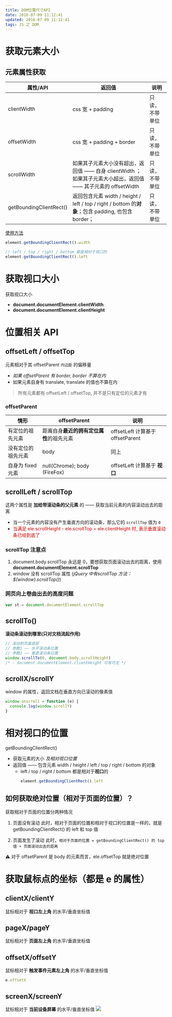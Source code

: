 ```yaml
---
title: DOM位置尺寸API
date: 2016-07-09 11:12:41
updated: 2016-07-09 11:12:41
tags: JS 之 DOM
---
```

# 获取元素大小

## 元素属性获取

| 属性/API                | 返回值                                                       | 说明           |
| ----------------------- | ------------------------------------------------------------ | -------------- |
| clientWidth             | css 宽 + padding                                             | 只读，不带单位 |
| offsetWidth             | css 宽 + padding + border                                    | 只读，不带单位 |
| scrollWidth             | 如果其子元素大小没有超出，返回值 —— 自身 clientWidth ；如果其子元素大小超出，返回值 —— 其子元素的 offsetWidth | 只读，不带单位 |
| getBoundingClientRect() | 返回包含元素 width / height / left / top / right / bottom 的**对象**；包含 padding, 也包含 border； | 只读，不带单位 |

<!-- more -->
[使用方法](<https://developer.mozilla.org/zh-CN/docs/Web/API/Element/getBoundingClientRect>)
```js
element.getBoundingClientRect().width

// left / top / right / bottom 都是相对于视口的
element.getBoundingClientRect().left
```

# 获取视口大小

获取视口大小

- **document.documentElement.clientWidth**
- **document.documentElement.clientHeight**

# 位置相关 API

## offsetLeft / offsetTop

元素相对于其 offsetParent `内边距` 的偏移量 

- *如果 offsetParent 有 border, border 不算在内*
- 如果元素自身有 translate, translate 的值也不算在内

> 所有元素都有 offsetLeft / offsetTop, 并不是只有定位的元素才有

### offsetParent

| 情形               | offsetParent                             | 说明                             |
| ------------------ | ---------------------------------------- | -------------------------------- |
| 有定位的祖先元素   | 距离自身**最近的拥有定位属性**的祖先元素 | offsetLeft 计算基于 offsetParent |
| 没有定位的祖先元素 | body                                     | 同上                             |
| 自身为 fixed 元素  | null(Chrome);  body (FireFox)            | offsetLeft 计算基于 **视口**     |

## scrollLeft / scrollTop

这两个属性是 **加给带滚动条的父元素** 的 —— 获取当前元素的内容滚动出去的距离

- 当一个元素的内容没有产生垂直方向的滚动条，那么它的 `scrollTop` 值为 `0`
- <font color=#c00>当满足 ele.scrollHeight - ele.scrollTop = ele.clientHeight 时, 表示垂直滚动条已经到底了</font>

### scrollTop 注意点

1. document.body.scrollTop 永远是 0，要想获取页面滚动出去的距离，使用 **document.documentElement.scrollTop**
2. window 没有 scrollTop 属性 (*jQuery 中有scrollTop 方法：$(window).scrollTop()*)

### 网页向上卷曲出去的高度问题

```js
var st = document.documentElement.scrollTop
```

## scrollTo()

**滚动条滚动到哪里(只对文档流起作用)**
```js
// 滚动到页面底部
// 参数1 —— 水平滚动条位置
// 参数2 —— 垂直滚动条位置
window.scrollTo(0, document.body.scrollHeight)
/* - document.documentElement.clientHeight 可有可无 */
```

## scrollX/scrollY

window 的属性，返回文档在垂直方向已滚动的像素值
```js
window.onscroll = function (e) {
  console.log(window.scrollY)
}
```

# 相对视口的位置

getBoundingClientRect()

- 获取元素的大小 *及相对视口位置*
- 返回值 —— 包含元素 width / height / left / top / right / bottom 的对象
  - left / top / right / bottom 都是相对于**视口**的
    ```js
    element.getBoundingClientRect().left
    ```

## 如何获取绝对位置（相对于页面的位置）？

获取相对于页面的位置分两种情况

1. 页面没有滚动
   此时，相对于页面的位置和相对于视口的位置是一样的，就是 getBoundingClientRect() 的 left 和 top 值

2. 页面发生了滚动
   此时，`相对于页面的位置 = getBoundingClientRect() 的 top 值 + 页面滚动出去的距离`

⚠️ 对于 offsetParent 是 body 的元素而言，ele.offsetTop 就是绝对位置

# 获取鼠标点的坐标（都是 e 的属性）

## clientX/clientY

鼠标相对于 **视口左上角** 的水平/垂直坐标值

## pageX/pageY

鼠标相对于 **页面左上角** 的水平/垂直坐标值

## offsetX/offsetY

鼠标相对于 **触发事件元素左上角** 的水平/垂直坐标值
```js
e.offsetX
```

## screenX/screenY

鼠标相对于 **当前设备屏幕** 的水平/垂直坐标值
![](/images/x:y.png)